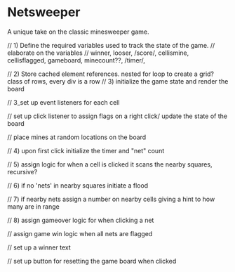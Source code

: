 # Netsweeper
A unique take on the classic minesweeper game.



// 1) Define the required variables used to track the state of the game. // elaborate on the variables
    // winner, looser, /score/, cellismine, cellisflagged, gameboard, minecount??, /timer/, 

// 2) Store cached element references.
nested for loop to create a grid? 
class of rows, every div is a row 
// 3) initialize the game state and render the board






// 3_set up event listeners for each cell 

// set up click listener to assign flags on a right click/ update the state of the board

//  place mines at random locations on the board 

// 4) upon first click initialize the timer and "net" count

// 5) assign logic for when a cell is clicked it scans the nearby squares, recursive? 

// 6) if no 'nets' in nearby squares initiate a flood 

// 7) if nearby nets assign a number on nearby cells giving a hint to how many are in range

// 8) assign gameover logic for when clicking a net 

// assign game win logic when all nets are flagged

// set up a winner text

// set up button for resetting the game board when clicked


